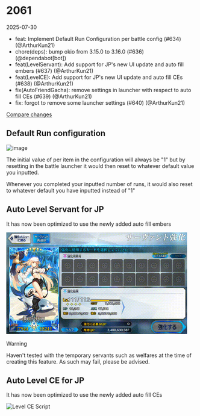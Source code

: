 # 2061

2025-07-30

- feat: Implement Default Run Configuration per battle config (#634) (@ArthurKun21)
- chore(deps): bump okio from 3.15.0 to 3.16.0 (#636) (@dependabot[bot])
- feat(LevelServant): Add support for JP's new UI update and auto fill embers (#637) (@ArthurKun21)
- feat(LevelCE): Add support for JP's new UI update and auto fill CEs (#638) (@ArthurKun21)
- fix(AutoFriendGacha): remove settings in launcher with respect to auto fill CEs (#639) (@ArthurKun21)
- fix: forgot to remove some launcher settings (#640) (@ArthurKun21)

[Compare changes](https://github.com/ArthurKun21/fga-preview/compare/ee232491...18da5b64)

## Default Run configuration

<img width="544" height="315" alt="image" src="https://github.com/user-attachments/assets/a415982f-f1a3-4cb4-861e-68ecce385708" />

The initial value of per item in the configuration will always be "1" but by resetting in the battle launcher it would then reset to whatever default value you inputted.

Whenever you completed your inputted number of runs, it would also reset to whatever default you have inputted instead of "1"

## Auto Level Servant for JP

It has now been optimized to use the newly added auto fill embers

![Level Servant Script](https://raw.githubusercontent.com/ArthurKun21/FGA-Preview-Build/refs/heads/main/docs/images/changelog/2061/servant-output.gif)

> [!WARNING]
>
> Haven't tested with the temporary servants such as welfares at the time of creating this feature. As such may fail, please be advised.

## Auto Level CE for JP

It has now been optimized to use the newly added auto fill CEs

![Level CE Script](https://raw.githubusercontent.com/ArthurKun21/FGA-Preview-Build/refs/heads/main/docs/images/changelog/2061/ce-output.gif)
